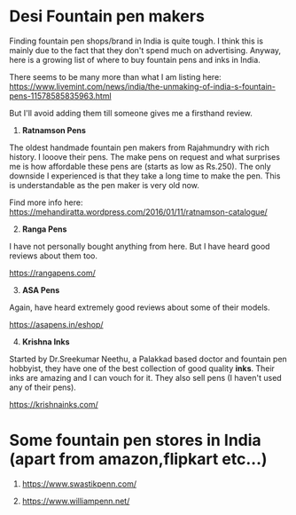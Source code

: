 # Desi Fountain pen makers

Finding fountain pen shops/brand in India is quite tough. I think this is mainly due to the fact that they don't spend much on advertising. Anyway, here is a growing list of where to buy fountain pens and inks in India.

There seems to be many more than what I am listing here: https://www.livemint.com/news/india/the-unmaking-of-india-s-fountain-pens-11578585835963.html

But I'll avoid adding them till someone gives me a firsthand review.

1. **Ratnamson Pens**

The oldest handmade fountain pen makers from Rajahmundry with rich history. I looove their pens. The make pens on request and what surprises me is how affordable these pens are (starts as low as Rs.250). The only downside I experienced is that they take a long time to make the pen. This is understandable as the pen maker is very old now. 

Find more info here: https://mehandiratta.wordpress.com/2016/01/11/ratnamson-catalogue/

2. **Ranga Pens**

I have not personally bought anything from here. But I have heard good reviews about them too.

https://rangapens.com/

3. **ASA Pens**

Again, have heard extremely good reviews about some of their models.

https://asapens.in/eshop/

4. **Krishna Inks**

Started by Dr.Sreekumar Neethu, a Palakkad based doctor and fountain pen hobbyist, they have one of the best collection of good quality **inks**. Their inks are amazing and I can vouch for it. They also sell pens (I haven't used any of their pens).

https://krishnainks.com/

# Some fountain pen stores in India (apart from amazon,flipkart etc...)

1. https://www.swastikpenn.com/

2. https://www.williampenn.net/ 
